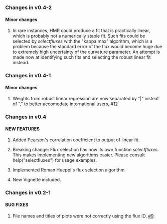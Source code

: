 ### Changes in v0.4-2

#### Minor changes
1. In rare instances, HMR could produce a fit that is practically linear, which is probably not a numerically stable fit. Such fits could be selected by *selectfluxes* with the "kappa.max" algorithm, which is a problem because the standard error of the flux would become huge due to extremely high uncertainty of the curvature parameter. An attempt is made now at identifying such fits and selecting the robust linear fit instead.

### Changes in v0.4-1

#### Minor changes
1. Weights from robust linear regression are now separated by "|" insteaf of "," to better accomodate international users, [#12](https://bitbucket.org/ecoRoland/gasfluxes/issues/12/robustlinearweights-output-messes-up-comma)


### Changes in v0.4

#### NEW FEATURES
1. Added Pearson's correlation coefficient to output of linear fit.

2. Breaking change: Flux selection has now its own function *selectfluxes*. This makes implementing new algorithms easier. Please consult help("selectfluxes") for usage examples. 

3. Implemented Roman Hueppi's flux selection algorithm.

4. New Vignette included.

### Changes in v0.2-1

#### BUG FIXES

1. File names and titles of plots were not correctly using the flux ID, [#9](https://bitbucket.org/ecoRoland/gasfluxes/issues/9/plot-names-when-id-is-a-factor-variable).

